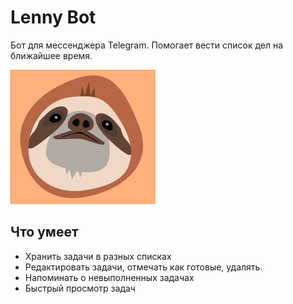 # Lenny Bot 

Бот для мессенджера Telegram. Помогает вести список дел на ближайшее время.  

![Lenny](docs/avatar/avatarlazybot.jpg)  

[comment]: <> (*Ленни: Я дружелюбный и ответственный, готов помочь. Давай дружить, **[жми сюда!]&#40;https://t.me/firstlazy_bot&#41;*** )

## Что умеет
- Хранить задачи в разных списках
- Редактировать задачи, отмечать как готовые, удалять.
- Напоминать о невыполненных задачах
- Быстрый просмотр задач


